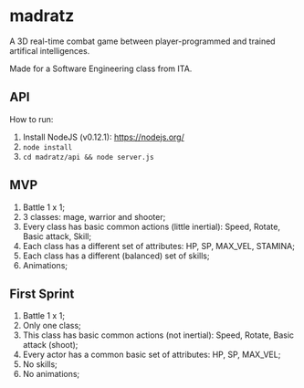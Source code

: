 # madratz
A 3D real-time combat game between player-programmed and trained artifical intelligences.

Made for a Software Engineering class from ITA.

## API
How to run:

1. Install NodeJS (v0.12.1): https://nodejs.org/
2. `node install`
3. `cd madratz/api && node server.js`

## MVP

1. Battle 1 x 1;
2. 3 classes: mage, warrior and shooter;
3. Every class has basic common actions (little inertial): Speed, Rotate, Basic attack, Skill;
4. Each class has a different set of attributes: HP, SP, MAX_VEL, STAMINA;
5. Each class has a different (balanced) set of skills;
6. Animations;

## First Sprint

1. Battle 1 x 1;
2. Only one class;
3. This class has basic common actions (not inertial): Speed, Rotate, Basic attack (shoot);
4. Every actor has a common basic set of attributes: HP, SP, MAX_VEL;
5. No skills;
6. No animations;
